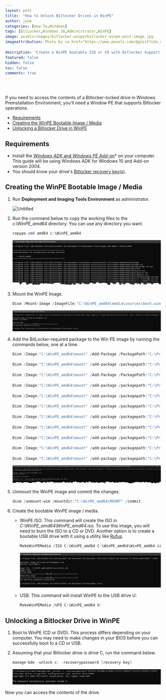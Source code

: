 ```yaml
---
layout: post
title:  "How to Unlock Bitlocker Drives in WinPE"
author: june
categories: [How-To,Windows]
tags: [BitLocker,Windows 10,Administrator,WinPE]
image: assets/images/bitlocker-winpe/bitlocker-winpe-post-image.jpg
imageattribution: Photo by <a href="https://www.pexels.com/@gnist?utm_content=attributionCopyText&utm_medium=referral&utm_source=pexels" target="_blank">Gnist Design</a>

description: "Create a WinPE bootable ISO or CD with Bitlocker Support."
featured: false
hidden: false
toc: false
comments: true
---
```


<br>

If you need to access the contents of a Bitlocker-locked drive in Windows Preinstallation Environment, you'll need a Window PE that supports Bitlocker operations.

- [Requirements](#requirements)
- [Creating the WinPE Bootable Image / Media](#creating-the-winpe-bootable-image--media)
- [Unlocking a Bitlocker Drive in WinPE](#unlocking-a-bitlocker-drive-in-winpe)

## Requirements

- Install the [*Windows ADK* and *Windows PE Add-on*](https://docs.microsoft.com/en-us/windows-hardware/get-started/adk-install#other-adk-downloads)* on your computer. This guide will be using Windows ADK for Windows 10 and Add-on version 2004.
- You should know your drive's [Bitlocker recovery key(s)](https://adamtheautomator.com/bitlocker-recovery-key/).

## Creating the WinPE Bootable Image / Media

1. Run **Deployment and Imaging Tools Environment** as administrator.

    ![Untitled](..../assets/images/bitlocker-winpe/Untitled1.png)

2. Run the command below to copy the working files to the *c:\WinPE_amd64* directory. You can use any directory you want.

    ```powershell
    copype.cmd amd64 c:\WinPE_amd64
    ```

    ![Untitled1](../assets/images/bitlocker-winpe/Untitled1.png)

3. Mount the WinPE Image.

    ```powershell
    Dism /Mount-Image /ImageFile:"C:\WinPE_amd64\media\sources\boot.wim" /Index:1 /MountDir:"C:\WinPE_amd64\mount"
    ```

    ![Untitled2](../assets/images/bitlocker-winpe/Untitled2.png)

4. Add the BitLocker-required package to the Win PE image by running the commands below, one at a time.

    ```powershell
    Dism /Image:"C:\WinPE_amd64\mount" /Add-Package /PackagePath:"C:\Program Files (x86)\Windows Kits\10\Assessment and Deployment Kit\Windows Preinstallation Environment\amd64\WinPE_OCs\WinPE-WMI.cab"

    Dism /Image:"C:\WinPE_amd64\mount" /add-package /packagepath:"C:\Program Files (x86)\Windows Kits\10\Assessment and Deployment Kit\Windows Preinstallation Environment\amd64\WinPE_OCs\en-us\WinPE-WMI_en-us.cab"

    Dism /Image:"C:\WinPE_amd64\mount" /Add-Package /PackagePath:"C:\Program Files (x86)\Windows Kits\10\Assessment and Deployment Kit\Windows Preinstallation Environment\amd64\WinPE_OCs\WinPE-NetFx.cab"

    Dism /Image:"C:\WinPE_amd64\mount" /add-package /packagepath:"C:\Program Files (x86)\Windows Kits\10\Assessment and Deployment Kit\Windows Preinstallation Environment\amd64\WinPE_OCs\en-us\WinPE-NetFx_en-us.cab"

    Dism /Image:"C:\WinPE_amd64\mount" /add-package /packagepath:"C:\Program Files (x86)\Windows Kits\10\Assessment and Deployment Kit\Windows Preinstallation Environment\amd64\WinPE_OCs\WinPE-EnhancedStorage.cab"

    Dism /Image:"C:\WinPE_amd64\mount" /add-package /packagepath:"C:\Program Files (x86)\Windows Kits\10\Assessment and Deployment Kit\Windows Preinstallation Environment\amd64\WinPE_OCs\en-us\WinPE-EnhancedStorage_en-us.cab"

    Dism /Image:"C:\WinPE_amd64\mount" /add-package /packagepath:"C:\Program Files (x86)\Windows Kits\10\Assessment and Deployment Kit\Windows Preinstallation Environment\amd64\WinPE_OCs\WinPE-Scripting.cab"

    Dism /Image:"C:\WinPE_amd64\mount" /add-package /packagepath:"C:\Program Files (x86)\Windows Kits\10\Assessment and Deployment Kit\Windows Preinstallation Environment\amd64\WinPE_OCs\en-us\WinPE-Scripting_en-us.cab"

    Dism /Image:"C:\WinPE_amd64\mount" /add-package /packagepath:"C:\Program Files (x86)\Windows Kits\10\Assessment and Deployment Kit\Windows Preinstallation Environment\amd64\WinPE_OCs\WinPE-FMAPI.cab"

    Dism /Image:"C:\WinPE_amd64\mount" /add-package /packagepath:"C:\Program Files (x86)\Windows Kits\10\Assessment and Deployment Kit\Windows Preinstallation Environment\amd64\WinPE_OCs\WinPE-SecureStartup.cab"

    Dism /Image:"C:\WinPE_amd64\mount" /add-package /packagepath:"C:\Program Files (x86)\Windows Kits\10\Assessment and Deployment Kit\Windows Preinstallation Environment\amd64\WinPE_OCs\en-us\WinPE-SecureStartup_en-us.cab"
    ```

    ![Untitled3](../assets/images/bitlocker-winpe/Untitled3.png)

5. Unmount the WinPE image and commit the changes.

    ```powershell
    dism /unmount-wim /mountdir:"C:\WinPE_amd64\MOUNT" /commit
    ```

6. Create the bootable WinPE image / media.
    - WinPE ISO. This command will create the ISO in *C:\WinPE_amd64\WinPE_amd64.iso*. To use this image, you will need to burn the ISO to a CD or DVD. Another option is to create a bootable USB drive with it using a utility like [Rufus](https://rufus.ie/en_US/).

        ```powershell
        MakeWinPEMedia /ISO C:\WinPE_amd64 C:\WinPE_amd64\WinPE_amd64.iso
        ```

        ![Untitled4](../assets/images/bitlocker-winpe/Untitled4.png)

    - USB. This command will install WinPE to the USB drive U:

        ```powershell
        MakeWinPEMedia /UFD C:\WinPE_amd64 U:
        ```

## Unlocking a Bitlocker Drive in WinPE

1. Boot to WinPE (CD or DVD). This process differs depending on your computer. You may need to make changes in your BIOS before you can successfully boot to a CD or USB.
2. Assuming that your Bitlocker drive is drive C, run the command below.

    ```powershell
    manage-bde -unlock c: -recoverypassword [recovery key]
    ```

    ![Untitled5](../assets/images/bitlocker-winpe/Untitled5.png)

Now you can access the contents of the drive.